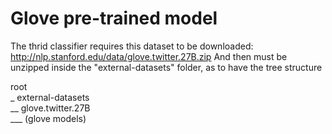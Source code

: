 # Glove pre-trained model 
The thrid classifier requires this dataset to be downloaded: http://nlp.stanford.edu/data/glove.twitter.27B.zip
And then must be unzipped inside the "external-datasets" folder, as to have the tree structure

root <br>
\_ external-datasets <br>
\_\_ glove.twitter.27B <br>
\_\_\_ (glove models)
